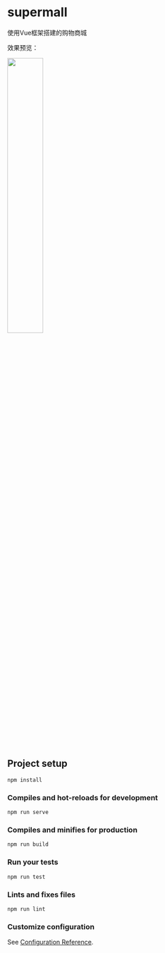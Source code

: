 # supermall

使用Vue框架搭建的购物商城

效果预览：

<img src="https://github.com/zhiqiu617/supermall/assets/67064239/56b82f22-0d4a-4c97-a24c-f56096845676" width="40%" />


## Project setup
```
npm install
```

### Compiles and hot-reloads for development
```
npm run serve
```

### Compiles and minifies for production
```
npm run build
```

### Run your tests
```
npm run test
```

### Lints and fixes files
```
npm run lint
```

### Customize configuration
See [Configuration Reference](https://cli.vuejs.org/config/).
